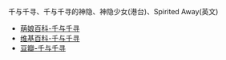 千与千寻、千与千寻的神隐、神隐少女(港台)、Spirited Away(英文)
- [萌娘百科-千与千寻](https://zh.moegirl.org.cn/%E5%8D%83%E4%B8%8E%E5%8D%83%E5%AF%BB)
- [维基百科-千与千寻](https://zh.wikipedia.org/zh-cn/%E5%8D%83%E4%B8%8E%E5%8D%83%E5%AF%BB)
- [豆瓣-千与千寻](https://movie.douban.com/subject/1291561/)
